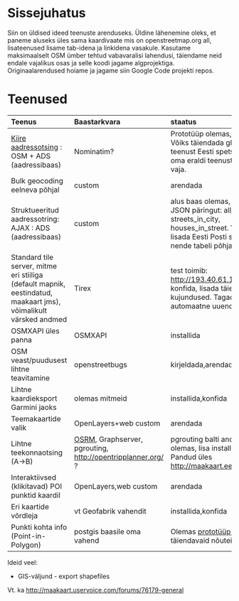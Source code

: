 # Sissejuhatus #

Siin on üldised ideed teenuste arenduseks. Üldine lähenemine oleks, et paneme aluseks üles sama kaardivaate mis on openstreetmap.org all, lisateenused lisame tab-idena ja linkidena vasakule. Kasutame maksimaalselt OSM ümber tehtud vabavaralisi lahendusi, täiendame neid endale vajalikus osas ja selle koodi jagame algprojektiga. Originaalarendused hoiame ja jagame siin Google Code projekti repos.


# Teenused #

|**Teenus**|**Baastarkvara**|**staatus**|
|:---------|:---------------|:----------|
|[Kiire aadressotsing](AadressOtsing.md) : OSM + ADS (aadressibaas)|Nominatim?      |Prototüüp olemas, arendada. Võiks täiendada globaalset teenust Eesti spetsiifikaga, siis oma eraldi teenust pole ehk vaja.|
|Bulk geocoding eelneva põhjal|custom          |arendada   |
|Struktueeritud aadressotring: AJAX : ADS (aadressibaas)|custom          |alus baas olemas, arendada 3 JSON päringut: all\_cities, streets\_in\_city, houses\_in\_street. Võibolla lisada Eesti Posti sihtnumbrid nende tabeli põhjal|
|Standard tile server, mitme eri stiiliga (default mapnik, eestindatud, maakaart jms), võimalikult värsked andmed|Tirex           |test toimib: http://193.40.61.100/map.html, konfida, lisada täiendavad kujundused. Tagada andmete automaatne uuendus|
|OSMXAPI üles panna|OSMXAPI         |installida |
|OSM veast/puudusest lihtne teavitamine|openstreetbugs  |kirjeldada,arendada|
|Lihtne kaardieksport Garmini jaoks|olemas mitmeid  |installida,konfida|
|Teemakaartide valik|OpenLayers+web custom|arendada   |
|Lihtne teekonnaotsing (A->B)|[OSRM](http://sourceforge.net/apps/trac/routed/), Graphserver, pgrouting, http://opentripplanner.org/ ?|pgrouting balti andmetega olemas, lisa installida,konfida. Pandud üles http://maakaart.ee/opentransit/|
|Interaktiivsed (klikitavad) POI punktid kaardil|OpenLayers,web custom|arendada   |
|Eri kaartide võrdleja|vt Geofabrik vahendit|installida,konfida|
|Punkti kohta info (Point-in-Polygon)|postgis baasile oma vahend|Olemas [prototüüp API](http://193.40.61.100/~jaakl/pip/?lon=24.8415156163091&lat=59.4334641149756), ootab täiendavaid nõuteid |
Ideid veel:
  * GIS-väljund - export shapefiles

Vt. ka http://maakaart.uservoice.com/forums/76179-general
